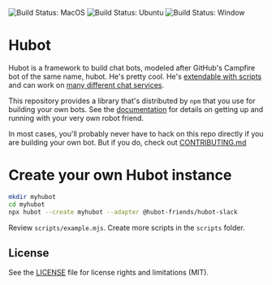 ![Build Status: MacOS](https://github.com/hubotio/hubot/actions/workflows/nodejs-macos.yml/badge.svg)
![Build Status: Ubuntu](https://github.com/hubotio/hubot/actions/workflows/nodejs-ubuntu.yml/badge.svg)
![Build Status: Window](https://github.com/hubotio/hubot/actions/workflows/nodejs-windows.yml/badge.svg)

# Hubot

Hubot is a framework to build chat bots, modeled after GitHub's Campfire bot of the same name, hubot.
He's pretty cool. He's [extendable with scripts](http://hubot.github.com/docs/#scripts) and can work
on [many different chat services](https://hubot.github.com/docs/adapters/).

This repository provides a library that's distributed by `npm` that you
use for building your own bots.  See the [documentation](http://hubot.github.com/docs)
for details on getting up and running with your very own robot friend.

In most cases, you'll probably never have to hack on this repo directly if you
are building your own bot. But if you do, check out [CONTRIBUTING.md](CONTRIBUTING.md)

# Create your own Hubot instance

```sh
mkdir myhubot
cd myhubot
npx hubot --create myhubot --adapter @hubot-friends/hubot-slack
```

Review `scripts/example.mjs`. Create more scripts in the `scripts` folder.

## License

See the [LICENSE](LICENSE.md) file for license rights and limitations (MIT).

